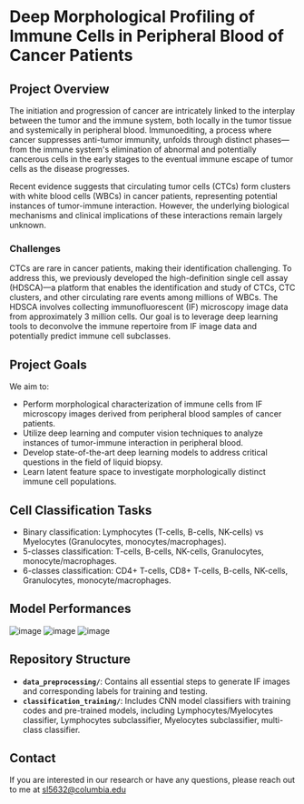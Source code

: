 # Deep Morphological Profiling of Immune Cells in Peripheral Blood of Cancer Patients

## Project Overview

The initiation and progression of cancer are intricately linked to the interplay between the tumor and the immune system, both locally in the tumor tissue and systemically in peripheral blood. Immunoediting, a process where cancer suppresses anti-tumor immunity, unfolds through distinct phases—from the immune system's elimination of abnormal and potentially cancerous cells in the early stages to the eventual immune escape of tumor cells as the disease progresses.

Recent evidence suggests that circulating tumor cells (CTCs) form clusters with white blood cells (WBCs) in cancer patients, representing potential instances of tumor-immune interaction. However, the underlying biological mechanisms and clinical implications of these interactions remain largely unknown.

### Challenges

CTCs are rare in cancer patients, making their identification challenging. To address this, we previously developed the high-definition single cell assay (HDSCA)—a platform that enables the identification and study of CTCs, CTC clusters, and other circulating rare events among millions of WBCs. The HDSCA involves collecting immunofluorescent (IF) microscopy image data from approximately 3 million cells. Our goal is to leverage deep learning tools to deconvolve the immune repertoire from IF image data and potentially predict immune cell subclasses.

## Project Goals

We aim to:
- Perform morphological characterization of immune cells from IF microscopy images derived from peripheral blood samples of cancer patients.
- Utilize deep learning and computer vision techniques to analyze instances of tumor-immune interaction in peripheral blood.
- Develop state-of-the-art deep learning models to address critical questions in the field of liquid biopsy.
- Learn latent feature space to investigate morphologically distinct  immune cell populations.

## Cell Classification Tasks
- Binary classification: Lymphocytes (T-cells, B-cells, NK-cells) vs Myelocytes (Granulocytes, monocytes/macrophages).
- 5-classes classification: T-cells, B-cells, NK-cells, Granulocytes, monocyte/macrophages.
- 6-classes classification: CD4+ T-cells, CD8+ T-cells, B-cells, NK-cells, Granulocytes, monocyte/macrophages.

## Model Performances
![image](https://github.com/user-attachments/assets/768badbe-2f9f-474f-9832-f80e35d8d2a3)
![image](https://github.com/user-attachments/assets/4dfb0ed6-484c-4149-ba80-bad4d83ad175)
![image](https://github.com/user-attachments/assets/98c684d1-bd4e-479c-8cac-0a5306e85c6c)

## Repository Structure

- **`data_preprocessing/`**: Contains all essential steps to generate IF images and corresponding labels for training and testing.
- **`classification_training/`**: Includes CNN model classifiers with training codes and pre-trained models, including Lymphocytes/Myelocytes classifier, Lymphocytes subclassifier, Myelocytes subclassifier, multi-class classifier. 

## Contact

If you are interested in our research or have any questions, please reach out to me at sl5632@columbia.edu
